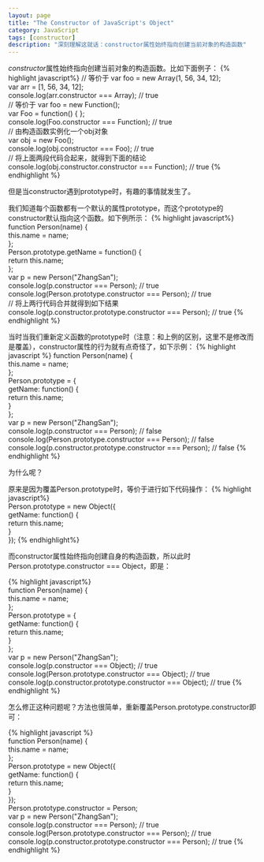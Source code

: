 ```yaml
---
layout: page
title: "The Constructor of JavaScript's Object"
category: JavaScript
tags: [constructor]
description: "深刻理解这就话：constructor属性始终指向创建当前对象的构造函数"
---
```


*constructor*属性始终指向创建当前对象的构造函数。比如下面例子：
{% highlight javascript%}
// 等价于 var foo = new Array(1, 56, 34, 12);  
var arr = [1, 56, 34, 12];  
console.log(arr.constructor === Array); // true  
// 等价于 var foo = new Function();  
var Foo = function() { };  
console.log(Foo.constructor === Function); // true  
// 由构造函数实例化一个obj对象  
var obj = new Foo();  
console.log(obj.constructor === Foo); // true  
// 将上面两段代码合起来，就得到下面的结论  
console.log(obj.constructor.constructor === Function); // true 
{% endhighlight %}

但是当constructor遇到prototype时，有趣的事情就发生了。
 
我们知道每个函数都有一个默认的属性prototype，而这个prototype的constructor默认指向这个函数。如下例所示：
{% highlight javascript%} 
function Person(name) {  
    this.name = name;  
};  
Person.prototype.getName = function() {  
    return this.name;  
};  
var p = new Person("ZhangSan");  
console.log(p.constructor === Person);  // true  
console.log(Person.prototype.constructor === Person); // true  
// 将上两行代码合并就得到如下结果  
console.log(p.constructor.prototype.constructor === Person); // true 
{% endhighlight %}

当时当我们重新定义函数的prototype时（注意：和上例的区别，这里不是修改而是覆盖），constructor属性的行为就有点奇怪了，如下示例：
{% highlight javascript %} 
function Person(name) {  
    this.name = name;  
};  
Person.prototype = {  
    getName: function() {  
        return this.name;  
    }  
};  
var p = new Person("ZhangSan");  
console.log(p.constructor === Person);  // false  
console.log(Person.prototype.constructor === Person); // false  
console.log(p.constructor.prototype.constructor === Person); // false 
{% endhighlight %}

为什么呢？
 
原来是因为覆盖Person.prototype时，等价于进行如下代码操作：
{% highlight javascript%}  
Person.prototype = new Object({  
    getName: function() {  
        return this.name;  
    }  
}); 
{% endhighlight%}

而constructor属性始终指向创建自身的构造函数，所以此时Person.prototype.constructor === Object，即是：

{% highlight javascript%}  
function Person(name) {  
    this.name = name;  
};  
Person.prototype = {  
    getName: function() {  
        return this.name;  
    }  
};  
var p = new Person("ZhangSan");  
console.log(p.constructor === Object);  // true  
console.log(Person.prototype.constructor === Object); // true  
console.log(p.constructor.prototype.constructor === Object); // true 
{% endhighlight %}

怎么修正这种问题呢？方法也很简单，重新覆盖Person.prototype.constructor即可：

{% highlight javascript %}   
function Person(name) {  
    this.name = name;  
};  
Person.prototype = new Object({  
    getName: function() {  
        return this.name;  
    }  
});  
Person.prototype.constructor = Person;  
var p = new Person("ZhangSan");  
console.log(p.constructor === Person);  // true  
console.log(Person.prototype.constructor === Person); // true  
console.log(p.constructor.prototype.constructor === Person); // true 
{% endhighlight %}